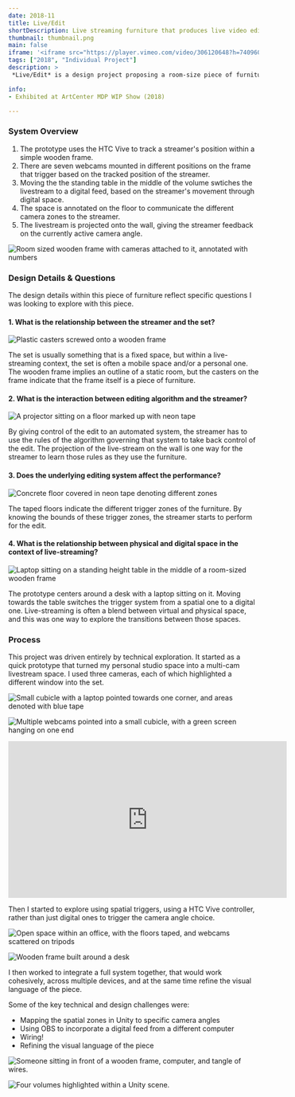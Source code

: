 ```yaml
---
date: 2018-11
title: Live/Edit
shortDescription: Live streaming furniture that produces live video edits based on position in physical and digital space. 
thumbnail: thumbnail.png
main: false
iframe: '<iframe src="https://player.vimeo.com/video/306120648?h=740960b775&title=0&byline=0&portrait=0" width="640" height="360" frameborder="0" allow="autoplay; fullscreen; picture-in-picture" allowfullscreen></iframe>'
tags: ["2018", "Individual Project"]
description: >
 *Live/Edit* is a design project proposing a room-size piece of furniture that produces live video edits of the streamer based on their physical position and digital activity, both automating and visualizing the camera choreography.  

info:
- Exhibited at ArtCenter MDP WIP Show (2018)

---
```


### System Overview

1. The prototype uses the HTC Vive to track a streamer's position within a simple wooden frame. 
2. There are seven webcams mounted in different positions on the frame that trigger based on the tracked position of the streamer.
3. Moving the the standing table in the middle of the volume swtiches the livestream to a digital feed, based on the streamer's movement through digital space. 
4. The space is annotated on the floor to communicate the different camera zones to the streamer. 
5. The livestream is projected onto the wall, giving the streamer feedback on the currently active camera angle. 

![Room sized wooden frame with cameras attached to it, annotated with numbers](./live-edit-01.png '#grid-column=wide-left / wide-right')


### Design Details & Questions

The design details within this piece of furniture reflect specific questions I was looking to explore with this piece. 

#### 1. What is the relationship between the streamer and the set?

![Plastic casters screwed onto a wooden frame](./live-edit-03.png '#grid-column=left / right')

The set is usually something that is a fixed space, but within a live-streaming context, the set is often a mobile space and/or a personal one. The wooden frame implies an outline of a static room, but the casters on the frame indicate that the frame itself is a piece of furniture. 

#### 2. What is the interaction between editing algorithm and the streamer?

![A projector sitting on a floor marked up with neon tape](./live-edit-02.png '#grid-column=left / right')

By giving control of the edit to an automated system, the streamer has to use the rules of the algorithm governing that system to take back control of the edit. The projection of the live-stream on the wall is one way for the streamer to learn those rules as they use the furniture. 

#### 3. Does the underlying editing system affect the performance?

![Concrete floor covered in neon tape denoting different zones](./live-edit-04.png '#grid-column=left / right')

The taped floors indicate the different trigger zones of the furniture. By knowing the bounds of these trigger zones, the streamer starts to perform for the edit. 

#### 4. What is the relationship between physical and digital space in the context of live-streaming?

![Laptop sitting on a standing height table in the middle of a room-sized wooden frame](./live-edit-05.png '#grid-column=left / right')

The prototype centers around a desk with a laptop sitting on it. Moving towards the table switches the trigger system from a spatial one to a digital one. Live-streaming is often a blend between virtual and physical space, and this was one way to explore the transitions between those spaces. 


### Process

This project was driven entirely by technical exploration. It started as a quick prototype that turned my personal studio space into a multi-cam livestream space. I used three cameras, each of which highlighted a different window into the set. 

![Small cubicle with a laptop pointed towards one corner, and areas denoted with blue tape](./live-edit-06.png '#grid-column=left / center')

![Multiple webcams pointed into a small cubicle, with a green screen hanging on one end](./live-edit-07.png '#grid-column=center / right')

<iframe width="560" height="315" src="https://www.youtube-nocookie.com/embed/85i9X8Rdeuw" title="YouTube video player" frameborder="0" allow="accelerometer; autoplay; clipboard-write; encrypted-media; gyroscope; picture-in-picture" allowfullscreen></iframe>

Then I started to explore using spatial triggers, using a HTC Vive controller, rather than just digital ones to trigger the camera angle choice. 

![Open space within an office, with the floors taped, and webcams scattered on tripods](./live-edit-09.png '#grid-column=wide-left / center')

![Wooden frame built around a desk](./live-edit-08.png '#grid-column=center / wide-right')

I then worked to integrate a full system together, that would work cohesively, across multiple devices, and at the same time refine the visual language of the piece. 

Some of the key technical and design challenges were:
* Mapping the spatial zones in Unity to specific camera angles
* Using OBS to incorporate a digital feed from a different computer
* Wiring!
* Refining the visual language of the piece

![Someone sitting in front of a wooden frame, computer, and tangle of wires.](./live-edit-10.png '#grid-column=wide-left / center')

![Four volumes highlighted within a Unity scene.](./live-edit-11.png '#grid-column=center / wide-right')







